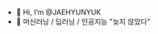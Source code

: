 - 👋 Hi, I’m @JAEHYUNYUK
- 👀 머신러닝 / 딥러닝 / 인공지능
"늦지 않았다"

<!---
JAEHYUNYUK/JAEHYUNYUK is a ✨ special ✨ repository because its `README.md` (this file) appears on your GitHub profile.
You can click the Preview link to take a look at your changes.
--->
